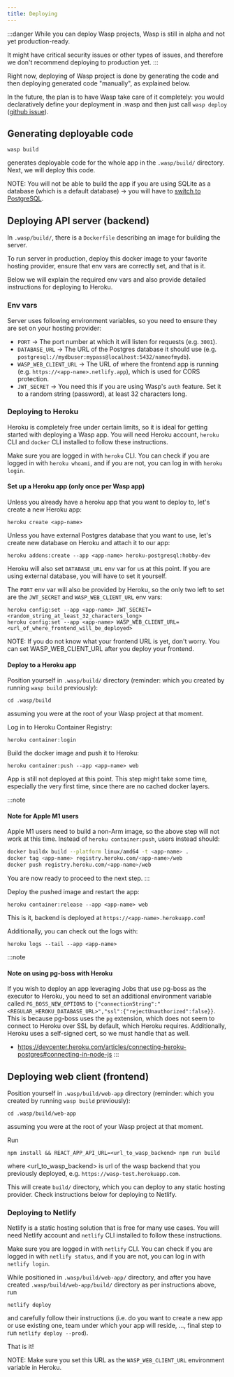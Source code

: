 ```yaml
---
title: Deploying
---
```


:::danger
While you can deploy Wasp projects, Wasp is still in alpha and not yet production-ready.

It might have critical security issues or other types of issues, and therefore we don't recommend deploying to production yet.
:::

Right now, deploying of Wasp project is done by generating the code and then deploying generated code "manually", as explained below.

In the future, the plan is to have Wasp take care of it completely: you would declaratively define your deployment in .wasp and then just call `wasp deploy` ([github issue](https://github.com/wasp-lang/wasp/issues/169)).

## Generating deployable code
```
wasp build
```
generates deployable code for the whole app in the `.wasp/build/` directory. Next, we will deploy this code.

NOTE: You will not be able to build the app if you are using SQLite as a database (which is a default database) -> you will have to [switch to PostgreSQL](/docs/language/features#migrating-from-sqlite-to-postgresql).

## Deploying API server (backend)
In `.wasp/build/`, there is a `Dockerfile` describing an image for building the server.

To run server in production, deploy this docker image to your favorite hosting provider, ensure that env vars are correctly set, and that is it.

Below we will explain the required env vars and also provide detailed instructions for deploying to Heroku.

### Env vars

Server uses following environment variables, so you need to ensure they are set on your hosting provider:
- `PORT` -> The port number at which it will listen for requests (e.g. `3001`).
- `DATABASE_URL` -> The URL of the Postgres database it should use (e.g. `postgresql://mydbuser:mypass@localhost:5432/nameofmydb`).
- `WASP_WEB_CLIENT_URL` -> The URL of where the frontend app is running (e.g. `https://<app-name>.netlify.app`), which is used for CORS protection.
- `JWT_SECRET` -> You need this if you are using Wasp's `auth` feature. Set it to a random string (password), at least 32 characters long.

### Deploying to Heroku

Heroku is completely free under certain limits, so it is ideal for getting started with deploying a Wasp app.
You will need Heroku account, `heroku` CLI and `docker` CLI installed to follow these instructions.

Make sure you are logged in with `heroku` CLI. You can check if you are logged in with `heroku whoami`, and if you are not, you can log in with `heroku login`.

#### Set up a Heroku app (only once per Wasp app)
Unless you already have a heroku app that you want to deploy to, let's create a new Heroku app:
```
heroku create <app-name>
```

Unless you have external Postgres database that you want to use, let's create new database on Heroku and attach it to our app:
```
heroku addons:create --app <app-name> heroku-postgresql:hobby-dev
```
Heroku will also set `DATABASE_URL` env var for us at this point. If you are using external database, you will have to set it yourself.

The `PORT` env var will also be provided by Heroku, so the only two left to set are the `JWT_SECRET` and `WASP_WEB_CLIENT_URL` env vars:
```
heroku config:set --app <app-name> JWT_SECRET=<random_string_at_least_32_characters_long>
heroku config:set --app <app-name> WASP_WEB_CLIENT_URL=<url_of_where_frontend_will_be_deployed>
```

NOTE: If you do not know what your frontend URL is yet, don't worry. You can set WASP_WEB_CLIENT_URL after you deploy your frontend.

#### Deploy to a Heroku app
Position yourself in `.wasp/build/` directory (reminder: which you created by running `wasp build` previously):
```
cd .wasp/build
```
assuming you were at the root of your Wasp project at that moment.

Log in to Heroku Container Registry:
```
heroku container:login
```

Build the docker image and push it to Heroku:
```
heroku container:push --app <app-name> web
```
App is still not deployed at this point.
This step might take some time, especially the very first time, since there are no cached docker layers.

:::note
#### Note for Apple M1 users
Apple M1 users need to build a non-Arm image, so the above step will not work at this time. Instead of `heroku container:push`, users instead should:

```bash
docker buildx build --platform linux/amd64 -t <app-name> .
docker tag <app-name> registry.heroku.com/<app-name>/web
docker push registry.heroku.com/<app-name>/web
```

You are now ready to proceed to the next step.
:::

Deploy the pushed image and restart the app:
```
heroku container:release --app <app-name> web
```
This is it, backend is deployed at `https://<app-name>.herokuapp.com`!

Additionally, you can check out the logs with:
```
heroku logs --tail --app <app-name>
```

:::note
#### Note on using pg-boss with Heroku
If you wish to deploy an app leveraging Jobs that use pg-boss as the executor to Heroku, you need to set an additional environment variable called `PG_BOSS_NEW_OPTIONS` to `{"connectionString":"<REGULAR_HEROKU_DATABASE_URL>","ssl":{"rejectUnauthorized":false}}`. This is because pg-boss uses the `pg` extension, which does not seem to connect to Heroku over SSL by default, which Heroku requires. Additionally, Heroku uses a self-signed cert, so we must handle that as well.
- https://devcenter.heroku.com/articles/connecting-heroku-postgres#connecting-in-node-js
:::

## Deploying web client (frontend)
Position yourself in `.wasp/build/web-app` directory (reminder: which you created by running `wasp build` previously):
```
cd .wasp/build/web-app
```
assuming you were at the root of your Wasp project at that moment.

Run
```
npm install && REACT_APP_API_URL=<url_to_wasp_backend> npm run build
```
where <url_to_wasp_backend> is url of the wasp backend that you previously deployed, e.g. `https://wasp-test.herokuapp.com`.

This will create `build/` directory, which you can deploy to any static hosting provider.
Check instructions below for deploying to Netlify.

### Deploying to Netlify

Netlify is a static hosting solution that is free for many use cases.
You will need Netlify account and `netlify` CLI installed to follow these instructions.

Make sure you are logged in with `netlify` CLI. You can check if you are logged in with `netlify status`, and if you are not, you can log in with `netlify login`.

While positioned in `.wasp/build/web-app/` directory, and after you have created `.wasp/build/web-app/build/` directory as per instructions above, run
```
netlify deploy
```
and carefully follow their instructions (i.e. do you want to create a new app or use existing one, team under which your app will reside, ..., final step to run `netlify deploy --prod`).

That is it!

NOTE: Make sure you set this URL as the `WASP_WEB_CLIENT_URL` environment variable in Heroku.
